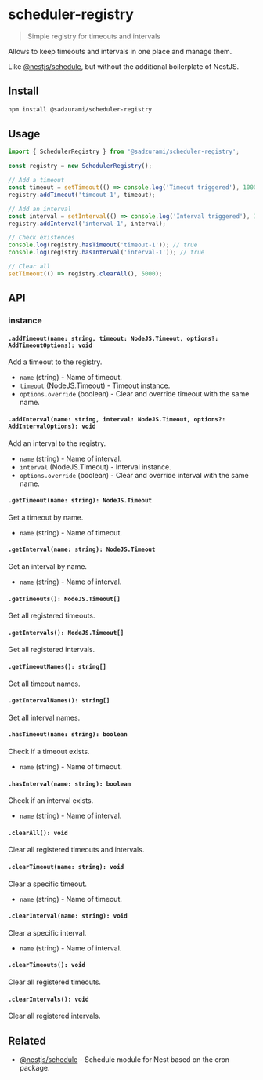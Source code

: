 # scheduler-registry

> Simple registry for timeouts and intervals

Allows to keep timeouts and intervals in one place and manage them.

Like [@nestjs/schedule](https://github.com/nestjs/schedule), but without the additional boilerplate of NestJS.

## Install

```sh
npm install @sadzurami/scheduler-registry
```

## Usage

```ts
import { SchedulerRegistry } from '@sadzurami/scheduler-registry';

const registry = new SchedulerRegistry();

// Add a timeout
const timeout = setTimeout(() => console.log('Timeout triggered'), 1000);
registry.addTimeout('timeout-1', timeout);

// Add an interval
const interval = setInterval(() => console.log('Interval triggered'), 1000);
registry.addInterval('interval-1', interval);

// Check existences
console.log(registry.hasTimeout('timeout-1')); // true
console.log(registry.hasInterval('interval-1')); // true

// Clear all
setTimeout(() => registry.clearAll(), 5000);
```

## API

### instance

#### `.addTimeout(name: string, timeout: NodeJS.Timeout, options?: AddTimeoutOptions): void`

Add a timeout to the registry.

- `name` (string) - Name of timeout.
- `timeout` (NodeJS.Timeout) - Timeout instance.
- `options.override` (boolean) - Clear and override timeout with the same name.

#### `.addInterval(name: string, interval: NodeJS.Timeout, options?: AddIntervalOptions): void`

Add an interval to the registry.

- `name` (string) - Name of interval.
- `interval` (NodeJS.Timeout) - Interval instance.
- `options.override` (boolean) - Clear and override interval with the same name.

#### `.getTimeout(name: string): NodeJS.Timeout`

Get a timeout by name.

- `name` (string) - Name of timeout.

#### `.getInterval(name: string): NodeJS.Timeout`

Get an interval by name.

- `name` (string) - Name of interval.

#### `.getTimeouts(): NodeJS.Timeout[]`

Get all registered timeouts.

#### `.getIntervals(): NodeJS.Timeout[]`

Get all registered intervals.

#### `.getTimeoutNames(): string[]`

Get all timeout names.

#### `.getIntervalNames(): string[]`

Get all interval names.

#### `.hasTimeout(name: string): boolean`

Check if a timeout exists.

- `name` (string) - Name of timeout.

#### `.hasInterval(name: string): boolean`

Check if an interval exists.

- `name` (string) - Name of interval.

#### `.clearAll(): void`

Clear all registered timeouts and intervals.

#### `.clearTimeout(name: string): void`

Clear a specific timeout.

- `name` (string) - Name of timeout.

#### `.clearInterval(name: string): void`

Clear a specific interval.

- `name` (string) - Name of interval.

#### `.clearTimeouts(): void`

Clear all registered timeouts.

#### `.clearIntervals(): void`

Clear all registered intervals.

## Related

- [@nestjs/schedule](https://github.com/nestjs/schedule) - Schedule module for Nest based on the cron package.
